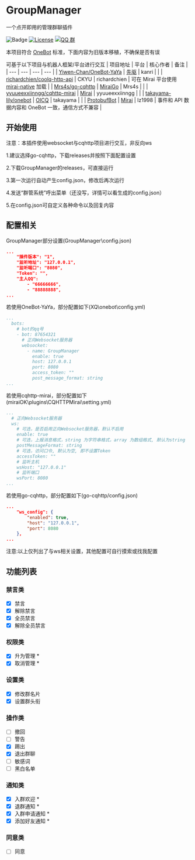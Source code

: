 # GroupManager
一个点开即用的管理群聊插件

![Badge](https://img.shields.io/badge/OneBot-v11-black)
[![License](https://img.shields.io/github/license/Yiwen-Chan/GroupManagerBot.svg)](https://raw.githubusercontent.com/Yiwen-Chan/GroupManagerBot/master/LICENSE)
[![QQ 群](https://img.shields.io/badge/qq%E7%BE%A4-1048452984-green.svg)](https://jq.qq.com/?_wv=1027&k=QMb7x1mM)

本项目符合 [OneBot](https://github.com/howmanybots/onebot) 标准，下面内容为旧版本移植，不确保是否有误

可基于以下项目与机器人框架/平台进行交互
| 项目地址 | 平台 | 核心作者 | 备注 |
| --- | --- | --- | --- |
| [Yiwen-Chan/OneBot-YaYa](https://github.com/Yiwen-Chan/OneBot-YaYa) | [先驱](https://www.xianqubot.com/) | kanri |  |
| [richardchien/coolq-http-api](https://github.com/richardchien/coolq-http-api) | CKYU | richardchien | 可在 Mirai 平台使用 [mirai-native](https://github.com/iTXTech/mirai-native) 加载 |
| [Mrs4s/go-cqhttp](https://github.com/Mrs4s/go-cqhttp) | [MiraiGo](https://github.com/Mrs4s/MiraiGo) | Mrs4s |  |
| [yyuueexxiinngg/cqhttp-mirai](https://github.com/yyuueexxiinngg/cqhttp-mirai) | [Mirai](https://github.com/mamoe/mirai) | yyuueexxiinngg |  |
| [takayama-lily/onebot](https://github.com/takayama-lily/onebot) | [OICQ](https://github.com/takayama-lily/oicq) | takayama |  |
| [ProtobufBot](https://github.com/ProtobufBot) | [Mirai](https://github.com/mamoe/mirai) | lz1998 | 事件和 API 数据内容和 OneBot 一致，通信方式不兼容 |

## 开始使用

注意：本插件使用websocket与cqhttp项目进行交互，非反向ws

1.建议选择go-cqhttp，下载releases并按照下面配置设置

2.下载GroupManager的releases，可直接运行

3.第一次运行自动产生config.json，修改后再次运行

4.发送“群管系统”呼出菜单（还没写，详情可以看生成的config.json）

5.在config.json可自定义各种命令以及回复内容

## 配置相关

GroupManager部分设置(GroupManager\config.json)
```json
...
    "插件版本": "1",
	"监听地址": "127.0.0.1",
	"监听端口": "8080",
	"Token": "",
	"主人QQ": 
		- "66666666",
		- "88888888",
...
```
若使用OneBot-YaYa，部分配置如下(XQ\onebot\config.yml)
```yaml
...
  bots:
    # bot的qq号
    - bot: 87654321
      # 正向Websocket服务器
      websocket:
        - name: GroupManager
          enable: true
          host: 127.0.0.1
          port: 8080
          access_token: ""
          post_message_format: string
...
```
若使用cqhttp-mirai，部分配置如下(miraiOK\plugins\CQHTTPMirai\setting.yml)
```yaml
...
  # 正向Websocket服务器
  ws:
    # 可选，是否启用正向Websocket服务器，默认不启用
    enable: true
    # 可选，上报消息格式，string 为字符串格式，array 为数组格式, 默认为string
    postMessageFormat: string
    # 可选，访问口令, 默认为空, 即不设置Token
    accessToken: ""
    # 监听主机
    wsHost: "127.0.0.1"
    # 监听端口
    wsPort: 8080
...
```
若使用go-cqhttp，部分配置如下(go-cqhttp/config.json)
```json
...
	"ws_config": {
		"enabled": true,
		"host": "127.0.0.1",
		"port": 8080
	},
...
```
注意:以上仅列出了与ws相关设置，其他配置可自行摸索或找我配置
## 功能列表
### 禁言类
- [x] 禁言
- [x] 解除禁言
- [x] 全员禁言
- [x] 解除全员禁言
### 权限类
- [x] 升为管理 *
- [x] 取消管理 *
### 设置类
- [x] 修改群名片
- [x] 设置群头衔
### 操作类
- [ ] 撤回
- [ ] 警告
- [x] 踢出
- [x] 退出群聊
- [ ] 敏感词
- [ ] 黑白名单
### 通知类
- [x] 入群欢迎 *
- [x] 退群通知 *
- [x] 入群申请通知 *
- [x] 添加好友通知 *
### 同意类
- [ ] 同意